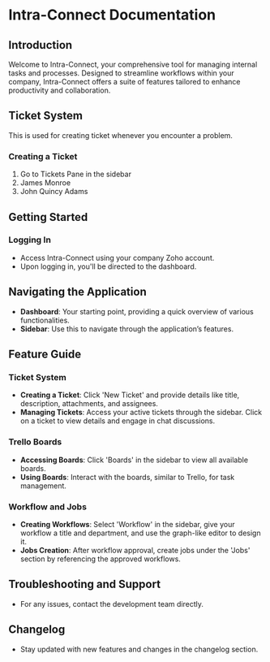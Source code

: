 
# Intra-Connect Documentation   

## Introduction
Welcome to Intra-Connect, your comprehensive tool for managing internal tasks and processes. Designed to streamline workflows within your company, Intra-Connect offers a suite of features tailored to enhance productivity and collaboration.


## Ticket System
This is used for creating ticket whenever you encounter a problem.

### Creating a Ticket
1. Go to Tickets Pane in the sidebar
1. James Monroe
1. John Quincy Adams

## Getting Started
### Logging In
- Access Intra-Connect using your company Zoho account.
- Upon logging in, you'll be directed to the dashboard.

## Navigating the Application
- **Dashboard**: Your starting point, providing a quick overview of various functionalities.
- **Sidebar**: Use this to navigate through the application’s features.

## Feature Guide
### Ticket System
- **Creating a Ticket**: Click 'New Ticket' and provide details like title, description, attachments, and assignees.
- **Managing Tickets**: Access your active tickets through the sidebar. Click on a ticket to view details and engage in chat discussions.

### Trello Boards
- **Accessing Boards**: Click 'Boards' in the sidebar to view all available boards.
- **Using Boards**: Interact with the boards, similar to Trello, for task management.

### Workflow and Jobs
- **Creating Workflows**: Select 'Workflow' in the sidebar, give your workflow a title and department, and use the graph-like editor to design it.
- **Jobs Creation**: After workflow approval, create jobs under the 'Jobs' section by referencing the approved workflows.

## Troubleshooting and Support
- For any issues, contact the development team directly.

## Changelog
- Stay updated with new features and changes in the changelog section.
